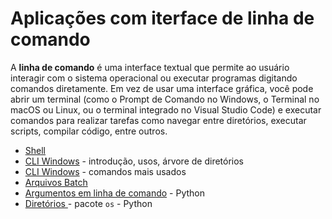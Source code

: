 # Aplicações com iterface de linha de comando

A **linha de comando** é uma interface textual que permite ao usuário interagir com o sistema operacional ou executar programas digitando comandos diretamente. Em vez de usar uma interface gráfica, você pode abrir um terminal (como o Prompt de Comando no Windows, o Terminal no macOS ou Linux, ou o terminal integrado no Visual Studio Code) e executar comandos para realizar tarefas como navegar entre diretórios, executar scripts, compilar código, entre outros.


- [Shell](../CLI01-Linha_de_Comando_Windows.md)
- [CLI Windows](cli_windows.md) - introdução, usos, árvore de diretórios
- [CLI Windows](cli_windows_comandos.md) - comandos mais usados
- [Arquivos Batch](batch.md)
- [Argumentos em linha de comando](args_python.md) - Python
- [Diretórios ](os_python.ipynb) - pacote `os` - Python